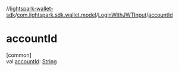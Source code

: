 //[lightspark-wallet-sdk](../../../index.md)/[com.lightspark.sdk.wallet.model](../index.md)/[LoginWithJWTInput](index.md)/[accountId](account-id.md)

# accountId

[common]\
val [accountId](account-id.md): [String](https://kotlinlang.org/api/latest/jvm/stdlib/kotlin/-string/index.html)
